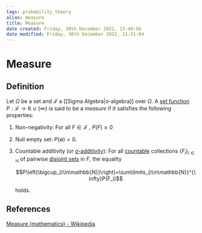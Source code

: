 ```yaml
---
tags: probability_theory
alias: measure
title: Measure
date created: Friday, 30th December 2022, 13:49:56
date modified: Friday, 30th December 2022, 21:31:04
---
```


# Measure

## Definition

Let $\Omega$ be a set and $\mathcal{F}$ a [[Sigma Algebra|σ-algebra]] over $\Omega$. A [set function](https://en.wikipedia.org/wiki/Set_function "Set function") $P:\mathcal{F}\to\mathbb{R}\cup\{\infty\}$ is said to be a _measure_ if it satisfies the following properties:

1. Non-negativity: For all $F \in \mathcal{F}$ , $P(F)\geq0$
2. Null empty set: $P(\emptyset) = 0$.
3. Countable additivity (or [σ-additivity](https://en.wikipedia.org/wiki/Sigma_additivity "Sigma additivity")): For all [countable](https://en.wikipedia.org/wiki/Countable "Countable") collections ${\displaystyle \{F_{i}\}_{i\in\mathbb{N}}}$ of pairwise [disjoint sets](https://en.wikipedia.org/wiki/Disjoint_sets "Disjoint sets") in $F$, the equality

   $$P\left(\bigcup_{i\in\mathbb{N}}\right)=\sum\limits_{i\in\mathbb{N}}^{\infty}P(F_i)$$

   holds.

## References

[Measure (mathematics) - Wikipedia](https://en.wikipedia.org/wiki/Measure_(mathematics))